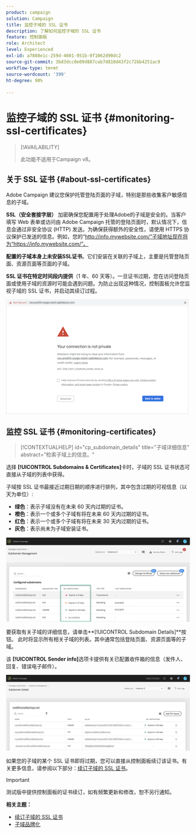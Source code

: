 ```yaml
---
product: campaign
solution: Campaign
title: 监控子域的 SSL 证书
description: 了解如何监控子域的 SSL 证书
feature: 控制面板
role: Architect
level: Experienced
exl-id: a7888e1c-259d-4601-951b-0f1062d90dc2
source-git-commit: 3bd3dcc0e09d887cab7d810d43f2c72bb4251ac9
workflow-type: tm+mt
source-wordcount: '399'
ht-degree: 90%

---
```


# 监控子域的 SSL 证书 {#monitoring-ssl-certificates}

>[!AVAILABILITY]
>
>此功能不适用于Campaign v8。

## 关于 SSL 证书 {#about-ssl-certificates}

Adobe Campaign 建议您保护托管登陆页面的子域，特别是那些收集客户敏感信息的子域。

**SSL（安全套接字层）** 加密确保您配置用于处理Adobe的子域是安全的。当客户填写 Web 表单或访问由 Adobe Campaign 托管的登陆页面时，默认情况下，信息会通过非安全协议 (HTTP) 发送。为确保获得额外的安全性，请使用 HTTPS 协议保护已发送的信息。例如，您的“http://info.mywebsite.com/”子域地址现在将为“https://info.mywebsite.com/”。

**配置的子域本身上未安装SSL证书**。它们安装在关联的子域上，主要是托管登陆页面、资源页面等页面的子域。

**SSL 证书在特定时间段内提供**（1 年、60 天等）。一旦证书过期，您在访问登陆页面或使用子域的资源时可能会遇到问题。为防止出现这种情况，控制面板允许您监视子域的 SSL 证书，并启动其续订过程。

![](assets/no_certificate.png)

## 监控 SSL 证书 {#monitoring-certificates}

>[!CONTEXTUALHELP]
>id="cp_subdomain_details"
>title="子域详细信息"
>abstract="检索子域上的信息。"

选择 **[!UICONTROL Subdomains & Certificates]**&#x200B;卡时，子域的 SSL 证书状态可直接从子域的列表中获得。

子域按 SSL 证书最接近过期日期的顺序进行排列，其中包含过期的可视信息（以天为单位）:

* **绿色**：表示子域没有在未来 60 天内过期的证书。
* **橙色**：表示一个或多个子域有将在未来 60 天内过期的证书。
* **红色**：表示一个或多个子域有将在未来 30 天内过期的证书。
* **灰色**：表示尚未为子域安装证书。

![](assets/subdomains_list.png)

要获取有关子域的详细信息，请单击&#x200B;**[!UICONTROL Subdomain Details]**按钮。
此时将显示所有相关子域的列表。其中通常包括登陆页面、资源页面等的子域。

该 **[!UICONTROL Sender info]**&#x200B;选项卡提供有关已配置收件箱的信息（发件人、回复、错误电子邮件）。

![](assets/subdomain_details.png)

如果您的子域的某个 SSL 证书即将过期，您可以直接从控制面板续订该证书。有关更多信息，请参阅以下部分：[续订子域的 SSL 证书](../../subdomains-certificates/using/renewing-subdomain-certificate.md)。

>[!IMPORTANT]
>
>测试版中提供控制面板的证书续订，如有频繁更新和修改，恕不另行通知。

**相关主题：**

* [续订子域的 SSL 证书](../../subdomains-certificates/using/renewing-subdomain-certificate.md)
* [子域品牌化](../../subdomains-certificates/using/subdomains-branding.md)
